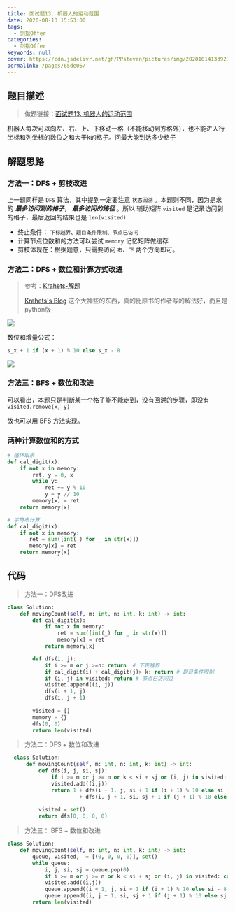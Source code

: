 ```yaml
---
title: 面试题13. 机器人的运动范围
date: 2020-08-13 15:53:00
tags: 
  - 剑指Offer
categories: 
  - 剑指Offer
keywords: null
cover: https://cdn.jsdelivr.net/gh/PPsteven/pictures/img/20201014133927.png
permalink: /pages/65de06/
---
```


## 题目描述

> 做题链接：[面试题13. 机器人的运动范围](https://leetcode-cn.com/problems/ji-qi-ren-de-yun-dong-fan-wei-lcof/solution/mian-shi-ti-13-ji-qi-ren-de-yun-dong-fan-wei-dfs-b/)
>

机器人每次可以向左、右、上、下移动一格（不能移动到方格外），也不能进入行坐标和列坐标的数位之和大于k的格子。问最大能到达多少格子

<!--more-->

## 解题思路

### 方法一：DFS + 剪枝改进

上一题同样是 `DFS` 算法，其中提到一定要注意 `状态回溯` 。本题则不同，因为是求的  ***最多访问到的格子***，    ***最多访问的路径***  。所以 辅助矩阵 `visited` 是记录访问到的格子，最后返回的结果也是 `len(visited)`

- 终止条件： `下标越界、题目条件限制、节点已访问`
- 计算节点位数和的方法可以尝试 `memory` 记忆矩阵做缓存
- 剪枝体现在：根据题意，只需要访问 `右`、`下` 两个方向即可。



### 方法二：DFS + 数位和计算方式改进

 > 参考：[Krahets-解题](https://leetcode-cn.com/problems/ji-qi-ren-de-yun-dong-fan-wei-lcof/solution/mian-shi-ti-13-ji-qi-ren-de-yun-dong-fan-wei-dfs-b/)
 >
 > [Krahets's Blog](https://krahets.gitee.io/) 这个大神些的东西，真的比原书的作者写的解法好，而且是python版

  ![](https://cdn.jsdelivr.net/gh/PPsteven/pictures/img/20200704123005.png)

  数位和增量公式：

  ```python
  s_x + 1 if (x + 1) % 10 else s_x - 8
  ```
![](https://cdn.jsdelivr.net/gh/PPsteven/pictures/img/20200514214717.png) 

### 方法三：BFS + 数位和改进

可以看出，本题只是判断某一个格子能不能走到，没有回溯的步骤，即没有 `visited.remove(x, y)`

故也可以用 BFS 方法实现。

### 两种计算数位和的方式

```python
# 循环取余
def cal_digit(x):
    if not x in memory:
        ret, y = 0, x
        while y:
            ret += y % 10
            y = y // 10
        memory[x] = ret
    return memory[x]

# 字符串计算
def cal_digit(x):
    if not x in memory:
       ret = sum([int(_) for _ in str(x)])
       memory[x] = ret
    return memory[x]
```



## 代码

> 方法一：DFS改进

```python
class Solution:
    def movingCount(self, m: int, n: int, k: int) -> int:
        def cal_digit(x):
            if not x in memory:
                ret = sum([int(_) for _ in str(x)])
                memory[x] = ret
            return memory[x]

        def dfs(i, j):
            if i >= m or j >=n: return  # 下表越界
            if cal_digit(i) + cal_digit(j)> k: return # 题目条件限制 
            if (i, j) in visited: return # 节点已访问过
            visited.append((i, j))
            dfs(i + 1, j)
            dfs(i, j + 1)
        
        visited = []
        memory = {}
        dfs(0, 0)
        return len(visited)
```



> 方法二：DFS + 数位和改进

```python
  class Solution:
      def movingCount(self, m: int, n: int, k: int) -> int:
          def dfs(i, j, si, sj):
              if i >= m or j >= n or k < si + sj or (i, j) in visited: return 0
              visited.add((i,j))
              return 1 + dfs(i + 1, j, si + 1 if (i + 1) % 10 else si - 8, sj) \
                       + dfs(i, j + 1, si, sj + 1 if (j + 1) % 10 else sj - 8)
  
          visited = set()
          return dfs(0, 0, 0, 0)
```



> 方法三： BFS + 数位和改进

```python
class Solution:
    def movingCount(self, m: int, n: int, k: int) -> int:
        queue, visited,  = [(0, 0, 0, 0)], set()
        while queue:
            i, j, si, sj = queue.pop(0)
            if i >= m or j >= n or k < si + sj or (i, j) in visited: continue
            visited.add((i,j))
            queue.append((i + 1, j, si + 1 if (i + 1) % 10 else si - 8, sj))
            queue.append((i, j + 1, si, sj + 1 if (j + 1) % 10 else sj - 8))
        return len(visited)
```

